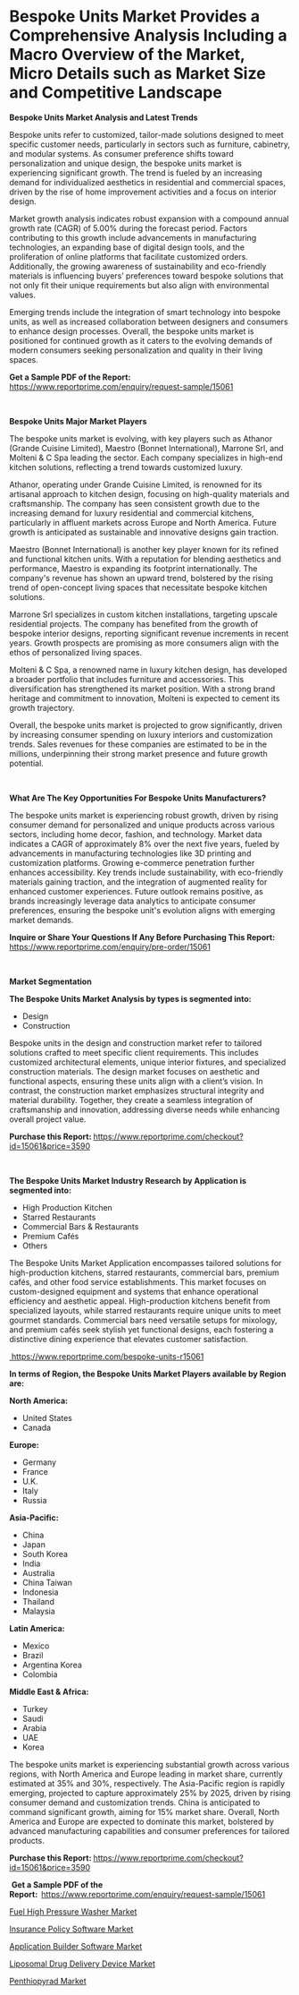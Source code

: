 <p><h1>Bespoke Units Market Provides a Comprehensive Analysis Including a Macro Overview of the Market, Micro Details such as Market Size and Competitive Landscape</h1></p><p><strong>Bespoke Units Market Analysis and Latest Trends</strong></p>
<p><p>Bespoke units refer to customized, tailor-made solutions designed to meet specific customer needs, particularly in sectors such as furniture, cabinetry, and modular systems. As consumer preference shifts toward personalization and unique design, the bespoke units market is experiencing significant growth. The trend is fueled by an increasing demand for individualized aesthetics in residential and commercial spaces, driven by the rise of home improvement activities and a focus on interior design.</p><p>Market growth analysis indicates robust expansion with a compound annual growth rate (CAGR) of 5.00% during the forecast period. Factors contributing to this growth include advancements in manufacturing technologies, an expanding base of digital design tools, and the proliferation of online platforms that facilitate customized orders. Additionally, the growing awareness of sustainability and eco-friendly materials is influencing buyers’ preferences toward bespoke solutions that not only fit their unique requirements but also align with environmental values.</p><p>Emerging trends include the integration of smart technology into bespoke units, as well as increased collaboration between designers and consumers to enhance design processes. Overall, the bespoke units market is positioned for continued growth as it caters to the evolving demands of modern consumers seeking personalization and quality in their living spaces.</p></p>
<p><strong>Get a Sample PDF of the Report:&nbsp;</strong> <a href="https://www.reportprime.com/enquiry/request-sample/15061?utm_campaign=117&utm_medium=2&utm_source=Github&utm_content=ia&utm_term=29112024&utm_id=bespoke-units">https://www.reportprime.com/enquiry/request-sample/15061</a></p>
<p>&nbsp;</p>
<p><strong>Bespoke Units Major Market Players</strong></p>
<p><p>The bespoke units market is evolving, with key players such as Athanor (Grande Cuisine Limited), Maestro (Bonnet International), Marrone Srl, and Molteni & C Spa leading the sector. Each company specializes in high-end kitchen solutions, reflecting a trend towards customized luxury.</p><p>Athanor, operating under Grande Cuisine Limited, is renowned for its artisanal approach to kitchen design, focusing on high-quality materials and craftsmanship. The company has seen consistent growth due to the increasing demand for luxury residential and commercial kitchens, particularly in affluent markets across Europe and North America. Future growth is anticipated as sustainable and innovative designs gain traction.</p><p>Maestro (Bonnet International) is another key player known for its refined and functional kitchen units. With a reputation for blending aesthetics and performance, Maestro is expanding its footprint internationally. The company's revenue has shown an upward trend, bolstered by the rising trend of open-concept living spaces that necessitate bespoke kitchen solutions.</p><p>Marrone Srl specializes in custom kitchen installations, targeting upscale residential projects. The company has benefited from the growth of bespoke interior designs, reporting significant revenue increments in recent years. Growth prospects are promising as more consumers align with the ethos of personalized living spaces.</p><p>Molteni & C Spa, a renowned name in luxury kitchen design, has developed a broader portfolio that includes furniture and accessories. This diversification has strengthened its market position. With a strong brand heritage and commitment to innovation, Molteni is expected to cement its growth trajectory.</p><p>Overall, the bespoke units market is projected to grow significantly, driven by increasing consumer spending on luxury interiors and customization trends. Sales revenues for these companies are estimated to be in the millions, underpinning their strong market presence and future growth potential.</p></p>
<p>&nbsp;</p>
<p><strong>What Are The Key Opportunities For Bespoke Units Manufacturers?</strong></p>
<p><p>The bespoke units market is experiencing robust growth, driven by rising consumer demand for personalized and unique products across various sectors, including home decor, fashion, and technology. Market data indicates a CAGR of approximately 8% over the next five years, fueled by advancements in manufacturing technologies like 3D printing and customization platforms. Growing e-commerce penetration further enhances accessibility. Key trends include sustainability, with eco-friendly materials gaining traction, and the integration of augmented reality for enhanced customer experiences. Future outlook remains positive, as brands increasingly leverage data analytics to anticipate consumer preferences, ensuring the bespoke unit's evolution aligns with emerging market demands.</p></p>
<p><strong>Inquire or Share Your Questions If Any Before Purchasing This Report:</strong> <a href="https://www.reportprime.com/enquiry/pre-order/15061?utm_campaign=117&utm_medium=2&utm_source=Github&utm_content=ia&utm_term=29112024&utm_id=bespoke-units">https://www.reportprime.com/enquiry/pre-order/15061</a></p>
<p>&nbsp;</p>
<p><strong>Market Segmentation</strong></p>
<p><strong>The Bespoke Units Market Analysis by types is segmented into:</strong></p>
<p><ul><li>Design</li><li>Construction</li></ul></p>
<p><p>Bespoke units in the design and construction market refer to tailored solutions crafted to meet specific client requirements. This includes customized architectural elements, unique interior fixtures, and specialized construction materials. The design market focuses on aesthetic and functional aspects, ensuring these units align with a client’s vision. In contrast, the construction market emphasizes structural integrity and material durability. Together, they create a seamless integration of craftsmanship and innovation, addressing diverse needs while enhancing overall project value.</p></p>
<p><strong>Purchase this Report:&nbsp;</strong><a href="https://www.reportprime.com/checkout?id=15061&price=3590&utm_campaign=117&utm_medium=2&utm_source=Github&utm_content=ia&utm_term=29112024&utm_id=bespoke-units">https://www.reportprime.com/checkout?id=15061&price=3590</a></p>
<p>&nbsp;</p>
<p><strong>The Bespoke Units Market Industry Research by Application is segmented into:</strong></p>
<p><ul><li>High Production Kitchen</li><li>Starred Restaurants</li><li>Commercial Bars & Restaurants</li><li>Premium Cafés</li><li>Others</li></ul></p>
<p><p>The Bespoke Units Market Application encompasses tailored solutions for high-production kitchens, starred restaurants, commercial bars, premium cafés, and other food service establishments. This market focuses on custom-designed equipment and systems that enhance operational efficiency and aesthetic appeal. High-production kitchens benefit from specialized layouts, while starred restaurants require unique units to meet gourmet standards. Commercial bars need versatile setups for mixology, and premium cafés seek stylish yet functional designs, each fostering a distinctive dining experience that elevates customer satisfaction.</p></p>
<p><a href="https://www.reportprime.com/bespoke-units-r15061?utm_campaign=117&utm_medium=2&utm_source=Github&utm_content=ia&utm_term=29112024&utm_id=bespoke-units">&nbsp;https://www.reportprime.com/bespoke-units-r15061</a></p>
<p><strong>In terms of Region, the Bespoke Units Market Players available by Region are:</strong></p>
<p>
    <p> <strong> North America: </strong>
        <ul>
            <li>United States</li>
            <li>Canada</li>
        </ul>
        </p> 
    <p> <strong> Europe: </strong>
        <ul>
            <li>Germany</li>
            <li>France</li>
            <li>U.K.</li>
            <li>Italy</li>
            <li>Russia</li>
        </ul>
        </p> 
    <p> <strong> Asia-Pacific: </strong>
        <ul>
            <li>China</li>
            <li>Japan</li>
            <li>South Korea</li>
            <li>India</li>
            <li>Australia</li>
            <li>China Taiwan</li>
            <li>Indonesia</li>
            <li>Thailand</li>
            <li>Malaysia</li>
        </ul>
        </p> 
    <p> <strong> Latin America: </strong>
        <ul>
            <li>Mexico</li>
            <li>Brazil</li>
            <li>Argentina Korea</li>
            <li>Colombia</li>
        </ul>
        </p> 
    <p> <strong> Middle East & Africa: </strong>
        <ul>
            <li>Turkey</li>
            <li>Saudi</li>
            <li>Arabia</li>
            <li>UAE</li>
            <li>Korea</li>
        </ul>
    </p>
    </p>
<p><p>The bespoke units market is experiencing substantial growth across various regions, with North America and Europe leading in market share, currently estimated at 35% and 30%, respectively. The Asia-Pacific region is rapidly emerging, projected to capture approximately 25% by 2025, driven by rising consumer demand and customization trends. China is anticipated to command significant growth, aiming for 15% market share. Overall, North America and Europe are expected to dominate this market, bolstered by advanced manufacturing capabilities and consumer preferences for tailored products.</p></p>
<p><strong>Purchase this Report: </strong><a href="https://www.reportprime.com/checkout?id=15061&price=3590&utm_campaign=117&utm_medium=2&utm_source=Github&utm_content=ia&utm_term=29112024&utm_id=bespoke-units">https://www.reportprime.com/checkout?id=15061&price=3590</a></p>
<p>&nbsp;<strong>Get a Sample PDF of the Report:&nbsp;&nbsp;</strong><a href="https://www.reportprime.com/enquiry/request-sample/15061?utm_campaign=117&utm_medium=2&utm_source=Github&utm_content=ia&utm_term=29112024&utm_id=bespoke-units">https://www.reportprime.com/enquiry/request-sample/15061</a></p>
<p><strong></strong></p>
<p><p><a href="https://issuu.com/reportprime-2/docs/fuel-high-pressure-washer-market-size-2030.pptx?utm_campaign=117&utm_medium=2&utm_source=Github&utm_content=ia&utm_term=29112024&utm_id=bespoke-units">Fuel High Pressure Washer Market</a></p><p><a href="https://github.com/lindaopodray/Market-Research-Report-List-1/blob/main/insurance-policy-software-market.md?utm_campaign=117&utm_medium=2&utm_source=Github&utm_content=ia&utm_term=29112024&utm_id=bespoke-units">Insurance Policy Software Market</a></p><p><a href="https://github.com/flnordan65e0/Market-Research-Report-List-1/blob/main/application-builder-software-market.md?utm_campaign=117&utm_medium=2&utm_source=Github&utm_content=ia&utm_term=29112024&utm_id=bespoke-units">Application Builder Software Market</a></p><p><a href="https://issuu.com/reportprime-2/docs/liposomal-drug-delivery-device-market-size-2030.pp?utm_campaign=117&utm_medium=2&utm_source=Github&utm_content=ia&utm_term=29112024&utm_id=bespoke-units">Liposomal Drug Delivery Device Market</a></p><p><a href="https://www.linkedin.com/pulse/surfing-penthiopyrad-wave-riding-market-currents-2031-ptohe?utm_campaign=117&utm_medium=2&utm_source=Github&utm_content=ia&utm_term=29112024&utm_id=bespoke-units">Penthiopyrad Market</a></p></p>